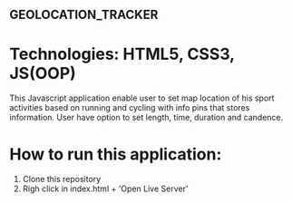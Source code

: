 ## GEOLOCATION_TRACKER

# Technologies: HTML5, CSS3, JS(OOP)

This Javascript application enable user to set map location of his sport activities based on running and cycling with info pins that stores information. User have option to set length, time, duration and candence.

# How to run this application:

1. Clone this repository
2. Righ click in index.html + 'Open Live Server'